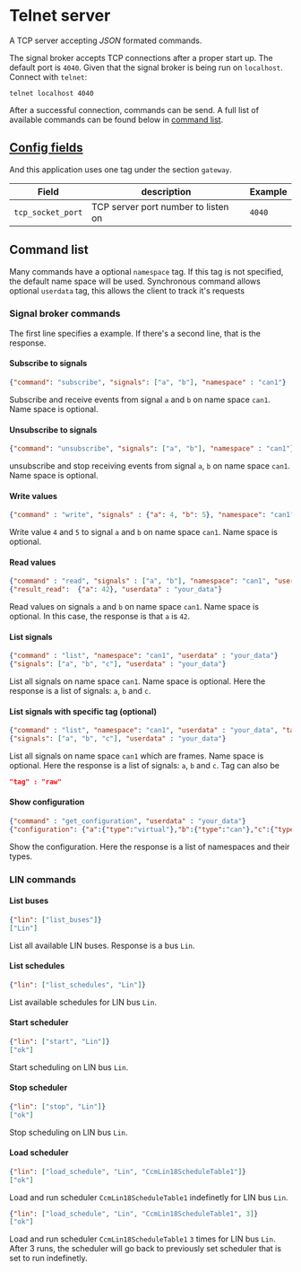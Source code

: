 # Telnet server
A TCP server accepting *JSON* formated commands.

The signal broker accepts TCP connections after a proper start up.
The default port is `4040`.
Given that the signal broker is being run on `localhost`.
Connect with `telnet`:

```
telnet localhost 4040
```

After a successful connection, commands can be send.
A full list of available commands can be found below in [command list](#command-list).

## [Config fields](/signal_server/apps/util/README.md#json-format)
And this application uses one tag under the section `gateway`.

| Field             | description                         | Example    |
|-------------------|-------------------------------------|------------|
| `tcp_socket_port` | TCP server port number to listen on | `4040`     |

## Command list
Many commands have a optional `namespace` tag.
If this tag is not specified, the default name space will be used. Synchronous command allows optional `userdata` tag, this allows the client to track it's requests

### Signal broker commands
The first line specifies a example.
If there's a second line, that is the response.

#### Subscribe to signals
```json
{"command": "subscribe", "signals": ["a", "b"], "namespace" : "can1"}
```
Subscribe and receive events from signal `a` and `b` on name space `can1`.
Name space is optional.

#### Unsubscribe to signals
```json
{"command": "unsubscribe", "signals": ["a", "b"], "namespace" : "can1"}
```
unsubscribe and stop receiving events from signal `a`, `b` on name space `can1`.
Name space is optional.

#### Write values
```json
{"command" : "write", "signals" : {"a": 4, "b": 5}, "namespace": "can1"}
```
Write value `4` and `5` to signal `a` and `b` on name space `can1`.
Name space is optional.

#### Read values
```json
{"command" : "read", "signals" : ["a", "b"], "namespace": "can1", "userdata" : "your_data"}
{"result_read":  {"a": 42}, "userdata" : "your_data"}
```
Read values on signals `a` and `b` on name space `can1`.
Name space is optional.
In this case, the response is that `a` is `42`.

#### List signals
```json
{"command" : "list", "namespace": "can1", "userdata" : "your_data"}
{"signals": ["a", "b", "c"], "userdata" : "your_data"}
```
List all signals on name space `can1`.
Name space is optional.
Here the response is a list of signals: `a`, `b` and `c`.

#### List signals with specific tag (optional)
```json
{"command" : "list", "namespace": "can1", "userdata" : "your_data", "tag" : "frame"}
{"signals": ["a", "b", "c"], "userdata" : "your_data"}
```
List all signals on name space `can1` which are frames.
Name space is optional.
Here the response is a list of signals: `a`, `b` and `c`.
Tag can also be
```json
"tag" : "raw"
```


#### Show configuration
```json
{"command" : "get_configuration", "userdata" : "your_data"}
{"configuration": {"a":{"type":"virtual"},"b":{"type":"can"},"c":{"type":"udp"},"d":{"type":"lin"},"e":{"type":"lin"}}, "userdata" : "your_data"}
```

Show the configuration.
Here the response is a list of namespaces and their types.


### LIN commands

#### List buses
```json
{"lin": ["list_buses"]}
["Lin"]
```
List all available LIN buses.
Response is a bus `Lin`.

#### List schedules
```json
{"lin": ["list_schedules", "Lin"]}
```
List available schedules for LIN bus `Lin`.

#### Start scheduler
```json
{"lin": ["start", "Lin"]}
["ok"]
```
Start scheduling on LIN bus `Lin`.

#### Stop scheduler
```json
{"lin": ["stop", "Lin"]}
["ok"]
```
Stop scheduling on LIN bus `Lin`.

#### Load scheduler
```json
{"lin": ["load_schedule", "Lin", "CcmLin18ScheduleTable1"]}
["ok"]
```
Load and run scheduler `CcmLin18ScheduleTable1` indefinetly for LIN bus `Lin`.

```json
{"lin": ["load_schedule", "Lin", "CcmLin18ScheduleTable1", 3]}
["ok"]
```
Load and run scheduler `CcmLin18ScheduleTable1` `3` times for LIN bus `Lin`.
After 3 runs, the scheduler will go back to previously set scheduler that is set to run indefinetly.

